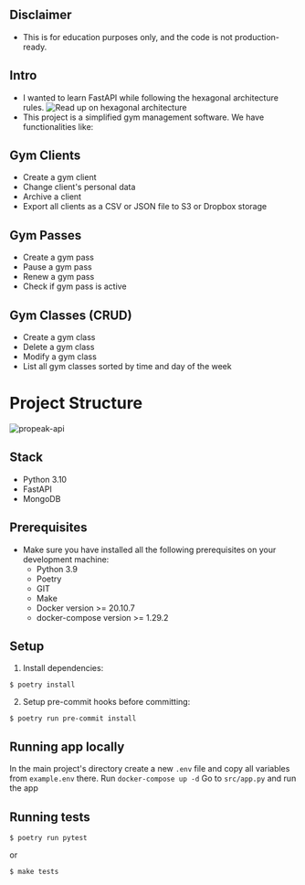 

## Disclaimer
* This is for education purposes only, and the code is not production-ready.

## Intro
* I wanted to learn FastAPI while following the hexagonal architecture rules. ![Read up on hexagonal architecture](https://romanglushach.medium.com/hexagonal-architecture-the-secret-to-scalable-and-maintainable-code-for-modern-software-d345fdb47347)
*   This project is a simplified gym management software. We have functionalities like:

## Gym Clients
* Create a gym client
* Change client's personal data
* Archive a client
* Export all clients as a CSV or JSON file to S3 or Dropbox storage

## Gym Passes
* Create a gym pass
* Pause a gym pass
* Renew a gym pass
* Check if gym pass is active

## Gym Classes (CRUD)
* Create a gym class
* Delete a gym class
* Modify a gym class
* List all gym classes sorted by time and day of the week

# Project Structure
![propeak-api](https://github.com/raymondlang/pro-peak/assets/16345938/8476d9f0-6802-49b5-a4a5-109389f946c0)

## Stack
* Python 3.10
* FastAPI
* MongoDB

## Prerequisites
* Make sure you have installed all the following prerequisites on your development machine:
  * Python 3.9
  * Poetry
  * GIT
  * Make
  * Docker version >= 20.10.7
  * docker-compose version >= 1.29.2

## Setup
1. Install dependencies:
```
$ poetry install
```
2. Setup pre-commit hooks before committing:
```
$ poetry run pre-commit install
```

## Running app locally
In the main project's directory create a new ```.env``` file and copy all variables from ```example.env``` there.
Run ```docker-compose up -d```
Go to ```src/app.py``` and run the app

## Running tests

```
$ poetry run pytest
```
or 

```
$ make tests
```
